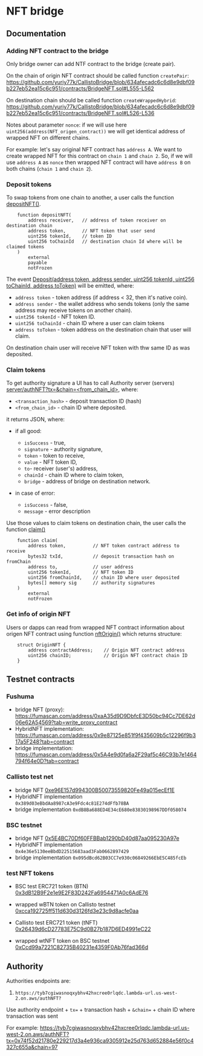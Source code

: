 # NFT bridge

## Documentation 

### Adding NFT contract to the bridge

Only bridge owner can add NTF contract to the bridge (create pair).

On the chain of origin NFT contract should be called function `createPair`:
https://github.com/yuriy77k/CallistoBridge/blob/634afecadc6c6d8e9dbf09b227eb52ea15c6c951/contracts/BridgeNFT.sol#L555-L562

On destination chain should be called function `createWrappedHybrid`:
https://github.com/yuriy77k/CallistoBridge/blob/634afecadc6c6d8e9dbf09b227eb52ea15c6c951/contracts/BridgeNFT.sol#L526-L536

Notes about parameter `nonce`: if we will use here `uint256(address(NFT_origen_contract))` we will get identical address of wrapped NFT on different chains.

For example: let's say original NFT contract has `address A`. We want to create wrapped NFT for this contract on `chain 1` and `chain 2`. So, if we will use `address A` as `nonce` then wrapped NFT contract will have `address B` on both chains (`chain 1` and `chain 2`).

### Deposit tokens

To swap tokens from one chain to another, a user calls the function [depositNFT()](https://github.com/yuriy77k/CallistoBridge/blob/634afecadc6c6d8e9dbf09b227eb52ea15c6c951/contracts/BridgeNFT.sol#L598-L603). 
```Solidity
    function depositNFT(
        address receiver,   // address of token receiver on destination chain
        address token,      // NFT token that user send
        uint256 tokenId,    // token ID
        uint256 toChainId   // destination chain Id where will be claimed tokens
    ) 
        external
        payable
        notFrozen
```

The event [Deposit(address token, address sender, uint256 tokenId, uint256 toChainId, address toToken)](https://github.com/yuriy77k/CallistoBridge/blob/634afecadc6c6d8e9dbf09b227eb52ea15c6c951/contracts/BridgeNFT.sol#L320) will be emitted, where:
- `address token` - token address (if address < 32, then it's native coin).
- `address sender` - the wallet address who sends tokens (only the same address may receive tokens on another chain).
- `uint256 tokenId` - NFT token ID.
- `uint256 toChainId` - chain ID where a user can claim tokens
- `address toToken` - token address on the destination chain that user will claim.

On destination chain user will receive NFT token with thw same ID as was deposited.

### Claim tokens


To get authority signature a UI has to call Authority server (servers) [server/authNFT?tx=&chain=<from_chain_id>](https://tyb7cgiwasnoqxybhv42hxcree0rlqdc.lambda-url.us-west-2.on.aws/authNFT?tx=0x74f52d21780e229217d3a4e936ca9305912e25d763d652884e56f0c4327c655a&chain=97), where: 
- `<transaction_hash>` - deposit transaction ID (hash) 
- `<from_chain_id>` - chain ID where deposited.

it returns JSON, where:
* if all good:
  * `isSuccess` - true,
  * `signature` - authority signature,
  * `token` - token to receive,
  * `value` - NFT token ID,
  * `to`- receiver (user's) address,
  * `chainId` - chain ID where to claim token,
  * `bridge` - address of bridge on destination network.

* in case of error: 
  * `isSuccess` - false,
  * `message` - error description

Use those values to claim tokens on destination chain, the user calls the function [claim()](https://github.com/yuriy77k/CallistoBridge/blob/634afecadc6c6d8e9dbf09b227eb52ea15c6c951/contracts/BridgeNFT.sol#L645-L655)
```Solidity
    function claim(
        address token,          // NFT token contract address to receive
        bytes32 txId,           // deposit transaction hash on fromChain 
        address to,             // user address
        uint256 tokenId,        // NFT token ID
        uint256 fromChainId,    // chain ID where user deposited
        bytes[] memory sig      // authority signatures
    ) 
        external
        notFrozen 
```

### Get info of origin NFT

Users or dapps can read from wrapped NFT contract information about origen NFT contract using function [nftOrigin()](https://github.com/yuriy77k/CallistoBridge/blob/634afecadc6c6d8e9dbf09b227eb52ea15c6c951/contracts/ERC721CallistoNFTHybrid_implementation.sol#L846-L851) which returns structure:
```Solidity
    struct OriginNFT {
        address contractAddress;    // Origin NFT contract address
        uint256 chainID;            // Origin NFT contract chain ID
    }
```

## Testnet contracts

### Fushuma

- bridge NFT (proxy): https://fumascan.com/address/0xaA35d9D9DbfcE3D50bc94Cc7DE62d06e62A54569?tab=write_proxy_contract
- HybridNFT implementation: https://fumascan.com/address/0x9e87125e851f9f435609b5c12296f9b317a5F248?tab=contract
- bridge implementation: https://fumascan.com/address/0x5A4e9d0fa6a2F29af5c46C93b7e1464794f64e0D?tab=contract

### Callisto test net

- bridge NFT [0xe96E157d994300B50073559820Fe49a015ecEf1E](https://testnet-explorer.callisto.network/address/0xe96E157d994300B50073559820Fe49a015ecEf1E/transactions)
- HybridNFT implementation `0x389d03eBbdAa8987cA3e9Fdc4c81E274dFfb78BA`
- bridge implementation `0xdB8Ba688ED4E34cE680e83830198967DDf058074`

### BSC testnet

- bridge NFT [0x5E4BC70Df60FFBBab1290bD40d87aa095230A97e](https://testnet.bscscan.com/address/0x5e4bc70df60ffbbab1290bd40d87aa095230a97e#writeProxyContract)
- HybridNFT implementation `0x4e36e5130eeBbdD22515683aad3Fab0662897429`
- bridge implementation `0x095dBcd62B03CC7e930c06849266EbE5C485fcEb`

### test NFT tokens

- BSC test ERC721 token (BTN) [0x3dB12B9F2e1e9E2F83D242Fa6954471A0c6AdE76](https://testnet.bscscan.com/address/0x3db12b9f2e1e9e2f83d242fa6954471a0c6ade76#code)
- wrapped wBTN token on Callisto testnet [0xcca192725ff511d630d3126fd3e23c9d8acfe0aa](https://testnet-explorer.callisto.network/address/0xcca192725ff511d630d3126fd3e23c9d8acfe0aa/transactions)


- Callisto test ERC721 token (tNFT) [0x26439d6cD27783E75C9d0B27b187D6ED4991eC22](https://testnet-explorer.callisto.network/address/0x26439d6cD27783E75C9d0B27b187D6ED4991eC22/transactions)
-  wrapped wtNFT token on BSC testnet [0xCcd99a7221C82735B40231e4359F0Ab76fad366d](https://testnet.bscscan.com/address/0xccd99a7221c82735b40231e4359f0ab76fad366d#code)

## Authority

Authorities endpoints are:

1. `https://tyb7cgiwasnoqxybhv42hxcree0rlqdc.lambda-url.us-west-2.on.aws/authNFT?` 


Use authority endpoint + `tx=` + transaction hash + `&chain=` + chain ID where transaction was sent

For example: 
https://tyb7cgiwasnoqxybhv42hxcree0rlqdc.lambda-url.us-west-2.on.aws/authNFT?tx=0x74f52d21780e229217d3a4e936ca9305912e25d763d652884e56f0c4327c655a&chain=97
